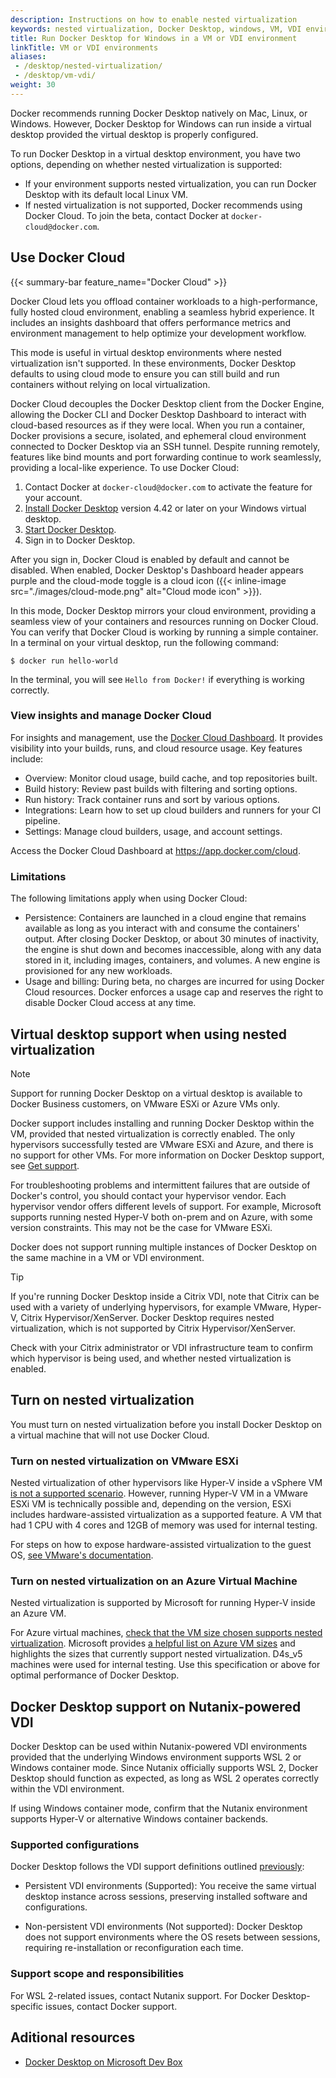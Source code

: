 ```yaml
---
description: Instructions on how to enable nested virtualization
keywords: nested virtualization, Docker Desktop, windows, VM, VDI environment
title: Run Docker Desktop for Windows in a VM or VDI environment
linkTitle: VM or VDI environments
aliases:
 - /desktop/nested-virtualization/
 - /desktop/vm-vdi/
weight: 30
---
```


Docker recommends running Docker Desktop natively on Mac, Linux, or Windows. However, Docker Desktop for Windows can run inside a virtual desktop provided the virtual desktop is properly configured.

To run Docker Desktop in a virtual desktop environment, you have two options,
depending on whether nested virtualization is supported:

- If your environment supports nested virtualization, you can run Docker Desktop
  with its default local Linux VM.
- If nested virtualization is not supported, Docker recommends using Docker
  Cloud. To join the beta, contact Docker at `docker-cloud@docker.com`.

## Use Docker Cloud 

{{< summary-bar feature_name="Docker Cloud" >}}

Docker Cloud lets you offload container workloads to a high-performance,
fully hosted cloud environment, enabling a seamless hybrid experience. It
includes an insights dashboard that offers performance metrics and environment
management to help optimize your development workflow.

This mode is useful in virtual desktop environments where nested virtualization
isn't supported. In these environments, Docker Desktop defaults to using
cloud mode to ensure you can still build and run containers without relying on
local virtualization.

Docker Cloud decouples the Docker Desktop client from the Docker Engine,
allowing the Docker CLI and Docker Desktop Dashboard to interact with
cloud-based resources as if they were local. When you run a container, Docker
provisions a secure, isolated, and ephemeral cloud environment connected to
Docker Desktop via an SSH tunnel. Despite running remotely, features like bind
mounts and port forwarding continue to work seamlessly, providing a local-like
experience. To use Docker Cloud:

1. Contact Docker at `docker-cloud@docker.com` to activate the feature for your
   account.
2. [Install Docker Desktop](/manuals/desktop/setup/install/windows-install.md#install-docker-desktop-on-windows)
   version 4.42 or later on your Windows virtual desktop.
3. [Start Docker Desktop](/manuals/desktop/setup/install/windows-install.md#start-docker-desktop).
4. Sign in to Docker Desktop.

After you sign in, Docker Cloud is enabled by default and cannot be
disabled. When enabled, Docker Desktop's Dashboard header appears purple and the
cloud-mode toggle is a cloud icon ({{< inline-image
src="./images/cloud-mode.png" alt="Cloud mode icon" >}}).

In this mode, Docker Desktop mirrors your cloud environment, providing
a seamless view of your containers and resources running on Docker Cloud. You
can verify that Docker Cloud is working by running a simple container. In a
terminal on your virtual desktop, run the following command:

```console
$ docker run hello-world
```

In the terminal, you will see `Hello from Docker!` if everything is working
correctly.

### View insights and manage Docker Cloud

For insights and management, use the [Docker Cloud
Dashboard](https://app.docker.com/cloud). It provides visibility into your
builds, runs, and cloud resource usage. Key features include:

- Overview: Monitor cloud usage, build cache, and top repositories built.
- Build history: Review past builds with filtering and sorting options.
- Run history: Track container runs and sort by various options.
- Integrations: Learn how to set up cloud builders and runners for your CI
  pipeline.
- Settings: Manage cloud builders, usage, and account settings.

Access the Docker Cloud Dashboard at https://app.docker.com/cloud.

### Limitations

The following limitations apply when using Docker Cloud:

- Persistence: Containers are launched in a cloud engine that remains available
  as long as you interact with and consume the containers' output. After closing
  Docker Desktop, or about 30 minutes of inactivity, the engine is shut down and
  becomes inaccessible, along with any data stored in it, including images,
  containers, and volumes. A new engine is provisioned for any new workloads.
- Usage and billing: During beta, no charges are incurred for using Docker Cloud
  resources. Docker enforces a usage cap and reserves the right to disable
  Docker Cloud access at any time.

## Virtual desktop support when using nested virtualization

> [!NOTE]
>
> Support for running Docker Desktop on a virtual desktop is available to Docker Business customers, on VMware ESXi or Azure VMs only.

Docker support includes installing and running Docker Desktop within the VM, provided that nested virtualization is correctly enabled. The only hypervisors successfully tested are VMware ESXi and Azure, and there is no support for other VMs. For more information on Docker Desktop support, see [Get support](/manuals/desktop/troubleshoot-and-support/support.md).

For troubleshooting problems and intermittent failures that are outside of Docker's control, you should contact your hypervisor vendor. Each hypervisor vendor offers different levels of support. For example, Microsoft supports running nested Hyper-V both on-prem and on Azure, with some version constraints. This may not be the case for VMware ESXi.

Docker does not support running multiple instances of Docker Desktop on the same machine in a VM or VDI environment. 

> [!TIP]
>
> If you're running Docker Desktop inside a Citrix VDI, note that Citrix can be used with a variety of underlying hypervisors, for example VMware, Hyper-V, Citrix Hypervisor/XenServer. Docker Desktop requires nested virtualization, which is not supported by Citrix Hypervisor/XenServer.
>
> Check with your Citrix administrator or VDI infrastructure team to confirm which hypervisor is being used, and whether nested virtualization is enabled.

## Turn on nested virtualization

You must turn on nested virtualization before you install Docker Desktop on a
virtual machine that will not use Docker Cloud.

### Turn on nested virtualization on VMware ESXi

Nested virtualization of other hypervisors like Hyper-V inside a vSphere VM [is not a supported scenario](https://kb.vmware.com/s/article/2009916). However, running Hyper-V VM in a VMware ESXi VM is technically possible and, depending on the version, ESXi includes hardware-assisted virtualization as a supported feature. A VM that had 1 CPU with 4 cores and 12GB of memory was used for internal testing.

For steps on how to expose hardware-assisted virtualization to the guest OS, [see VMware's documentation](https://docs.vmware.com/en/VMware-vSphere/7.0/com.vmware.vsphere.vm_admin.doc/GUID-2A98801C-68E8-47AF-99ED-00C63E4857F6.html).

### Turn on nested virtualization on an Azure Virtual Machine

Nested virtualization is supported by Microsoft for running Hyper-V inside an Azure VM.

For Azure virtual machines, [check that the VM size chosen supports nested virtualization](https://docs.microsoft.com/en-us/azure/virtual-machines/sizes). Microsoft provides [a helpful list on Azure VM sizes](https://docs.microsoft.com/en-us/azure/virtual-machines/acu) and highlights the sizes that currently support nested virtualization. D4s_v5 machines were used for internal testing. Use this specification or above for optimal performance of Docker Desktop.

## Docker Desktop support on Nutanix-powered VDI

Docker Desktop can be used within Nutanix-powered VDI environments provided that the underlying Windows environment supports WSL 2 or Windows container mode. Since Nutanix officially supports WSL 2, Docker Desktop should function as expected, as long as WSL 2 operates correctly within the VDI environment.

If using Windows container mode, confirm that the Nutanix environment supports Hyper-V or alternative Windows container backends.

### Supported configurations

Docker Desktop follows the VDI support definitions outlined [previously](#virtual-desktop-support-when-using-nested-virtualization):

 - Persistent VDI environments (Supported): You receive the same virtual desktop instance across sessions, preserving installed software and configurations.

 - Non-persistent VDI environments (Not supported): Docker Desktop does not support environments where the OS resets between sessions, requiring re-installation or reconfiguration each time. 

### Support scope and responsibilities

For WSL 2-related issues, contact Nutanix support. For Docker Desktop-specific issues, contact Docker support.

## Aditional resources

- [Docker Desktop on Microsoft Dev Box](/manuals/desktop/features/dev-box.md)